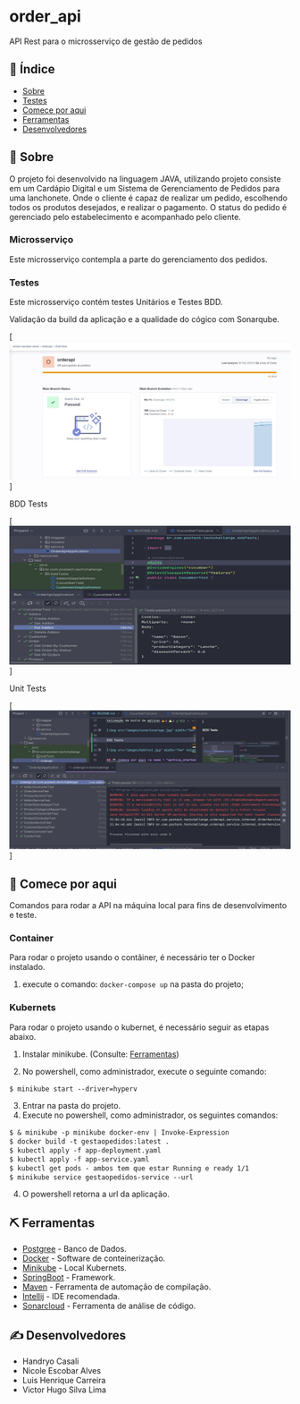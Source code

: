 # order_api

API Rest para o microsserviço de gestão de pedidos


## 📝 Índice

- [Sobre](#about)
- [Testes](#documentation)
- [Comece por aqui](#getting_started)
- [Ferramentas](#built_using)
- [Desenvolvedores](#authors)

## 🧐 Sobre <a name = "about"></a>

O projeto foi desenvolvido na linguagem JAVA, utilizando
projeto consiste em um Cardápio Digital e um Sistema de Gerenciamento de Pedidos para uma lanchonete. Onde o cliente é capaz de realizar um pedido, escolhendo todos os produtos desejados, e realizar o pagamento. O status do pedido é gerenciado pelo estabelecimento e acompanhado pelo cliente.

### Microsserviço <a name = "about"></a>

Este microsserviço contempla a parte do gerenciamento dos pedidos.

### Testes <a name = "documentation"></a>

Este microsserviço contém testes Unitários e Testes BDD.

Validação da build da aplicação e a qualidade do cógico com Sonarqube.

[<img src="images/sonarCoverage.jpg" width="764" height="248"/>]

BDD Tests

[<img src="images/bddTest.jpg" width="764" height="248"/>]

Unit Tests

[<img src="images/unitTest.jpg" width="764" height="248"/>]

## 🏁 Comece por aqui <a name = "getting_started"></a>

Comandos para rodar a API na máquina local para fins de desenvolvimento e teste.

### Container
Para rodar o projeto usando o contâiner, é necessário ter o Docker instalado.

1. execute o comando: `docker-compose up` na pasta do projeto;

### Kubernets
Para rodar o projeto usando o kubernet, é necessário seguir as etapas abaixo.

1. Instalar minikube. (Consulte: [Ferramentas](#built_using))

2. No powershell, como administrador, execute o seguinte comando:
```
$ minikube start --driver=hyperv
```
3. Entrar na pasta do projeto.
4. Execute no powershell, como administrador, os seguintes comandos:

```
$ & minikube -p minikube docker-env | Invoke-Expression
$ docker build -t gestaopedidos:latest .
$ kubectl apply -f app-deployment.yaml
$ kubectl apply -f app-service.yaml
$ kubectl get pods - ambos tem que estar Running e ready 1/1
$ minikube service gestaopedidos-service --url
```
4. O powershell retorna a url da aplicação.


## ⛏️ Ferramentas <a name = "built_using"></a>

- [Postgree](https://www.postgresql.org/) - Banco de Dados.
- [Docker](https://www.docker.com/products/docker-desktop/) - Software de conteinerização.
- [Minikube](https://minikube.sigs.k8s.io/docs/) - Local Kubernets.
- [SpringBoot](https://spring.io/projects/spring-boot) - Framework.
- [Maven](https://maven.apache.org/) - Ferramenta de automação de compilação.
- [Intellij](https://www.jetbrains.com/idea/download/?section=windows) - IDE recomendada.
- [Sonarcloud](https://www.jetbrains.com/idea/download/?section=windows) - Ferramenta de análise de código.

## ✍️ Desenvolvedores <a name = "authors"></a>

- Handryo Casali
- Nicole Escobar Alves
- Luis Henrique Carreira
- Victor Hugo Silva Lima